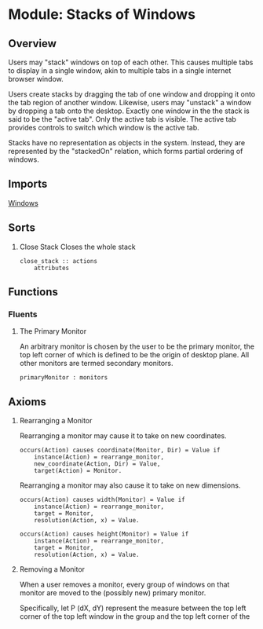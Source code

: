 # Module: Stacks of Windows

## Overview

Users may "stack" windows on top of each other. This causes multiple tabs
to display in a single window, akin to multiple tabs in a single internet
browser window.

Users create stacks by dragging the tab of one window and dropping it
onto the tab region of another window. Likewise, users may "unstack"
a window by dropping a tab onto the desktop. Exactly one window in the
the stack is said to be the "active tab". Only the active tab is visible.
The active tab provides controls to switch which window is the active tab.

Stacks have no representation as objects in the system. Instead, they are
represented by the "stackedOn" relation, which forms partial ordering of
windows.

## Imports

[Windows](./windows.alm.md)

## Sorts
1. Close Stack
    Closes the whole stack
    ```
    close_stack :: actions
        attributes
    ```
## Functions
### Fluents
1. The Primary Monitor

    An arbitrary monitor is chosen by the user to be the primary monitor, the top left corner
    of which is defined to be the origin of desktop plane. All other monitors are termed
    secondary monitors. 
    ```
    primaryMonitor : monitors
    ``` 
## Axioms

1. Rearranging a Monitor

    Rearranging a monitor may cause it to take on new coordinates.
    ```
    occurs(Action) causes coordinate(Monitor, Dir) = Value if
        instance(Action) = rearrange_monitor,
        new_coordinate(Action, Dir) = Value,
        target(Action) = Monitor.
    ```

    Rearranging a monitor may also cause it to take on new dimensions.
    ```
    occurs(Action) causes width(Monitor) = Value if
        instance(Action) = rearrange_monitor,
        target = Monitor,
        resolution(Action, x) = Value.

    occurs(Action) causes height(Monitor) = Value if
        instance(Action) = rearrange_monitor,
        target = Monitor,
        resolution(Action, x) = Value.
    ```
1. Removing a Monitor

    When a user removes a monitor, every group of windows on that
    monitor are moved to the (possibly new) primary monitor.

    Specifically, let P (dX, dY) represent the measure between the
    top left corner of the top left window in the group and the top
    left corner of the 

    ```

    ```
